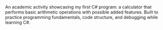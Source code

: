 An academic activity showcasing my first C# program: a calculator that performs basic arithmetic operations with possible added features. Built to practice programming fundamentals, code structure, and debugging while learning C#.
